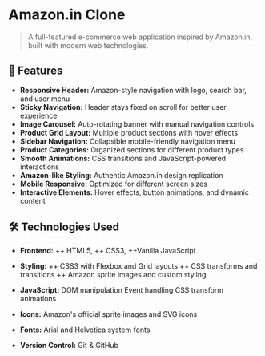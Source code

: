 # Amazon.in Clone
> A full-featured e-commerce web application inspired by Amazon.in, built with modern web technologies.

## 🚀 Features
- **Responsive Header:** Amazon-style navigation with logo, search bar, and user menu
- **Sticky Navigation:** Header stays fixed on scroll for better user experience
- **Image Carousel:** Auto-rotating banner with manual navigation controls
- **Product Grid Layout:** Multiple product sections with hover effects
- **Sidebar Navigation:** Collapsible mobile-friendly navigation menu
- **Product Categories:** Organized sections for different product types
- **Smooth Animations:** CSS transitions and JavaScript-powered interactions
- **Amazon-like Styling:** Authentic Amazon.in design replication
- **Mobile Responsive:** Optimized for different screen sizes
- **Interactive Elements:** Hover effects, button animations, and dynamic content

## 🛠️ Technologies Used

+ **Frontend:** ++ HTML5, ++ CSS3, ++Vanilla JavaScript
+ **Styling:**
++ CSS3 with Flexbox and Grid layouts
++ CSS transforms and transitions
++ Amazon sprite images and custom styling

+ **JavaScript:**
DOM manipulation
Event handling
CSS transform animations

+ **Icons:** Amazon's official sprite images and SVG icons
+ **Fonts:** Arial and Helvetica system fonts
+ **Version Control:** Git & GitHub
